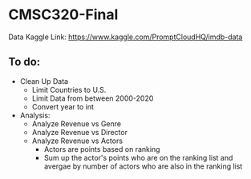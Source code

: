 # CMSC320-Final


Data Kaggle Link: 
https://www.kaggle.com/PromptCloudHQ/imdb-data

## To do:
- Clean Up Data
  - Limit Countries to U.S.
  - Limit Data from between 2000-2020
  - Convert year to int
- Analysis:
  - Analyze Revenue vs Genre
  - Analyze Revenue vs Director
  - Analyze Revenue vs Actors
    - Actors are points based on ranking
    - Sum up the actor's points who are on the ranking list and avergae by number of actors who are also in the ranking list
